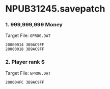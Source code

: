 # NPUB31245.savepatch

### 1. 999,999,999 Money

Target File: `GPROG.DAT`

```
20000014 3B9AC9FF
20000018 3B9AC9FF
```

### 2. Player rank S

Target File: `GPROG.DAT`

```
200004FC 3B9AC9FF
```


